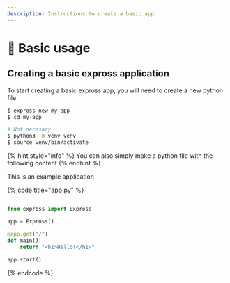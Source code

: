 ```yaml
---
description: Instructions to create a basic app.
---
```


# 🚀 Basic usage

## Creating a basic expross application

To start creating a basic expross app, you will need to create a new python file

```bash
$ expross new my-app
$ cd my-app

# Not necesary
$ python3 -m venv venv
$ source venv/bin/activate
```

{% hint style="info" %}
 You can also simply make a python file with the following content
{% endhint %}

This is an example application

{% code title="app.py" %}
```python

from expross import Expross

app = Expross()

@app.get("/")
def main():
    return "<h1>Hello!</h1>"
    
app.start()
```
{% endcode %}



